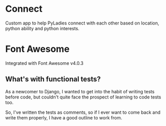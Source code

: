 # Connect

Custom app to help PyLadies connect with each other based on location, python ability and python interests.

# Font Awesome

Integrated with Font Awesome v4.0.3

## What's with functional tests?

As a newcomer to Django, I wanted to get into the habit of writing tests before code, but couldn't quite face the prospect of learning to code tests too.

So, I've written the tests as comments, so if I ever want to come back and write them properly, I have a good outline to work from.
